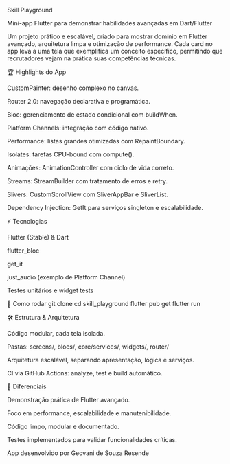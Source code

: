 Skill Playground

Mini-app Flutter para demonstrar habilidades avançadas em Dart/Flutter

Um projeto prático e escalável, criado para mostrar domínio em Flutter avançado, arquitetura limpa e otimização de performance. Cada card no app leva a uma tela que exemplifica um conceito específico, permitindo que recrutadores vejam na prática suas competências técnicas.

🏆 Highlights do App

CustomPainter: desenho complexo no canvas.

Router 2.0: navegação declarativa e programática.

Bloc: gerenciamento de estado condicional com buildWhen.

Platform Channels: integração com código nativo.

Performance: listas grandes otimizadas com RepaintBoundary.

Isolates: tarefas CPU-bound com compute().

Animações: AnimationController com ciclo de vida correto.

Streams: StreamBuilder com tratamento de erros e retry.

Slivers: CustomScrollView com SliverAppBar e SliverList.

Dependency Injection: GetIt para serviços singleton e escalabilidade.

⚡ Tecnologias

Flutter (Stable) & Dart

flutter_bloc

get_it

just_audio (exemplo de Platform Channel)

Testes unitários e widget tests

🚀 Como rodar
git clone <link-do-repo>
cd skill_playground
flutter pub get
flutter run

🛠 Estrutura & Arquitetura

Código modular, cada tela isolada.

Pastas: screens/, blocs/, core/services/, widgets/, router/

Arquitetura escalável, separando apresentação, lógica e serviços.

CI via GitHub Actions: analyze, test e build automático.

🎯 Diferenciais

Demonstração prática de Flutter avançado.

Foco em performance, escalabilidade e manutenibilidade.

Código limpo, modular e documentado.

Testes implementados para validar funcionalidades críticas.

App desenvolvido por Geovani de Souza Resende
